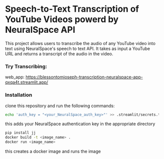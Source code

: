 # Speech-to-Text Transcription of YouTube Videos powerd by NeuralSpace API

This project allows users to transcribe the audio of any YouTube video into text using NeuralSpace's speech to text API. It takes as input a YouTube URL and returns a transcript of the audio in the video.

### Try Transcribing:
web_app: https://blessontomjoseph-transcription-neuralspace-app-qxqa4t.streamlit.app/



### Installation
clone this repository and run the following commands:

```bash
echo 'auth_key = "<your_NeuralSpace_auth_key>"' >> .streamlit/secrets.toml
```

this adds your NeuralSpace authentication key in the appropriate directory


```bash
pip install jj
docker build -t <image_name> .
docker run <image_name>
```
this creates a docker image and runs the image
